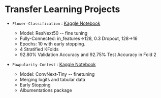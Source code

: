 # **Transfer Learning Projects**

- `Flower-Classification` : [Kaggle Notebook](https://www.kaggle.com/shreydan/resnet50-pytorch-lightning-kfolds)
  - Model: ResNext50 -- fine tuning
  - Fully-Connected: in_features->128, 0.3 Dropout, 128->16
  - Epochs: 10 with early stopping. 
  - 4 Stratified KFolds
  - 92.80% Validation Accuracy and 92.75% Test Accuracy in Fold 2

- `Pawpularity Contest` : [Kaggle Notebook](https://www.kaggle.com/code/shreydan/convnext-tiny-lightning-timm)
  - Model: ConvNext-Tiny -- finetuning
  - Merging logits and tabular data
  - Early Stopping
  - Albumentations package

